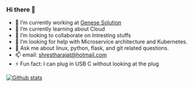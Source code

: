 ### Hi there 👋

<!--
**ShresthaRajat/ShresthaRajat** is a ✨ _special_ ✨ repository because its `README.md` (this file) appears on your GitHub profile.

Here are some ideas to get you started:
-->
- 🔭 I’m currently working at [Genese Solution](https://www.genesesolution.com/)
- 🌱 I’m currently learning about Cloud
- 👯 I’m looking to collaborate on Intresting stuffs
- 🤔 I’m looking for help with Microservice architecture and Kubernetes.
- 💬 Ask me about linux, python, flask, and git related questions.
- 📫 email:  shrestharajat@hotmail.com
- ⚡ Fun fact: I can plug in USB C without looking at the plug

<!--[![Top Langs](https://github-readme-stats.vercel.app/api/top-langs/?username=shrestharajat&layout=compact)](https://github.com/anuraghazra/github-readme-stats)
-->
[![Github stats](https://github-readme-stats.vercel.app/api?username=shrestharajat)](https://github.com/anuraghazra/github-readme-stats)
